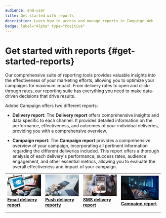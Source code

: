 ```yaml
---
audience: end-user
title: Get started with reports
description: Learn how to access and manage reports in Campaign Web
badge: label="Alpha" type="Positive"
---
```

# Get started with reports {#get-started-reports}

Our comprehensive suite of reporting tools provides valuable insights into the effectiveness of your marketing efforts, allowing you to optimize your campaigns for maximum impact. From delivery rates to open and click-through rates, our reporting suite has everything you need to make data-driven decisions that drive results.​

Adobe Campaign offers two different reports:

* **Delivery report**: The **Delivery report** offers comprehensive insights and data specific to each channel. It provides detailed information on the performance, effectiveness, and outcomes of your individual deliveries, providing you with a comprehensive overview.

* **Campaign report**: The **Campaign report** provides a comprehensive overview of your campaign,  incorporating all pertinent information regarding the different deliveries included. This report offers a thorough analysis of each delivery's performance, success rates, audience engagement, and other essential metrics, allowing you to evaluate the overall effectiveness and impact of your campaign. 



<table style="table-layout:fixed"><tr style="border: 0;">
<td>
<a href="create-sms.md">
<img alt="Lead" src="assets/do-not-localize/email_report.jpeg">
</a>
<div><a href="create-sms.md"><strong>Email delivery report</strong>
</div>
<p>
</td>
<td>
<a href="push-reports.md">
<img alt="Infrequent" src="assets/do-not-localize/push_report.jpeg">
</a>
<div>
<a href="push-reports.md"><strong> Push delivery reporty<strong></strong></a>
</div>
<p></td>
<td>
<a href="sms-reports.md">
<img alt="Validation" src="assets/do-not-localize/sms_report.png">
</a>
<div>
<a href="sms-reports.md"><strong> SMS delivery report</strong></a>
</div>
<p>
</td>
<td>
<a href="campaign-reports.md">
<img alt="Validation" src="assets/do-not-localize/campaign_report.jpeg">
</a>
<div>
<a href="campaign-reports.md"><strong>Campaign report</strong></a>
</div>
<p>
</td>
</tr></table>

